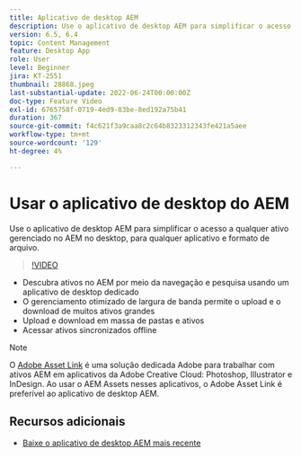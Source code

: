 ```yaml
---
title: Aplicativo de desktop AEM
description: Use o aplicativo de desktop AEM para simplificar o acesso a qualquer ativo gerenciado no AEM no desktop, para qualquer aplicativo e formato de arquivo.
version: 6.5, 6.4
topic: Content Management
feature: Desktop App
role: User
level: Beginner
jira: KT-2551
thumbnail: 28868.jpeg
last-substantial-update: 2022-06-24T00:00:00Z
doc-type: Feature Video
exl-id: 6765758f-0719-4ed9-83be-8ed192a75b41
duration: 367
source-git-commit: f4c621f3a9caa8c2c64b8323312343fe421a5aee
workflow-type: tm+mt
source-wordcount: '129'
ht-degree: 4%

---
```


# Usar o aplicativo de desktop do AEM

Use o aplicativo de desktop AEM para simplificar o acesso a qualquer ativo gerenciado no AEM no desktop, para qualquer aplicativo e formato de arquivo.

>[!VIDEO](https://video.tv.adobe.com/v/28868?quality=12&learn=on)

+ Descubra ativos no AEM por meio da navegação e pesquisa usando um aplicativo de desktop dedicado
+ O gerenciamento otimizado de largura de banda permite o upload e o download de muitos ativos grandes
+ Upload e download em massa de pastas e ativos
+ Acessar ativos sincronizados offline

>[!NOTE]
>
> O [Adobe Asset Link](./adobe-asset-link.md) é uma solução dedicada Adobe para trabalhar com ativos AEM em aplicativos da Adobe Creative Cloud: Photoshop, Illustrator e InDesign. Ao usar o AEM Assets nesses aplicativos, o Adobe Asset Link é preferível ao aplicativo de desktop AEM.

## Recursos adicionais

+ [Baixe o aplicativo de desktop AEM mais recente](https://experienceleague.adobe.com/docs/experience-manager-desktop-app/using/release-notes.html)
